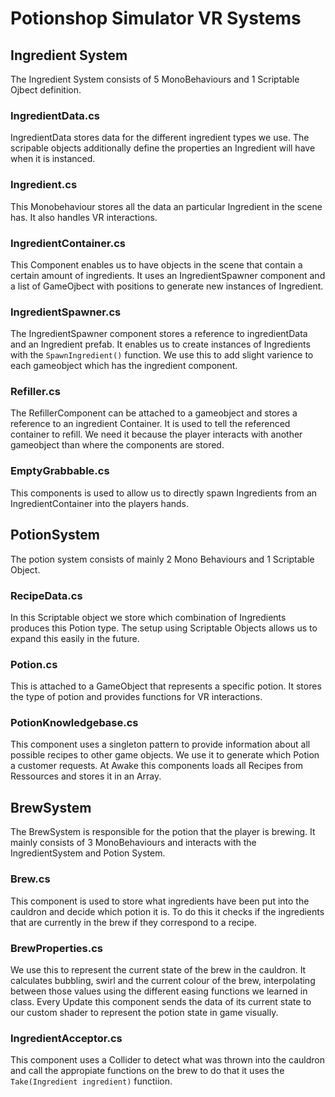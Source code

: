 # Potionshop Simulator VR Systems

## Ingredient System

The Ingredient System consists of 5 MonoBehaviours and 1 Scriptable Ojbect definition.

### IngredientData.cs

IngredientData stores data for the different ingredient types we use. The scripable objects additionally define the properties an Ingredient will have when it is instanced.

### Ingredient.cs

This Monobehaviour stores all the data an particular Ingredient in the scene has. It also handles VR interactions.

### IngredientContainer.cs

This Component enables us to have objects in the scene that contain a certain amount of ingredients. It uses an IngredientSpawner component and a list of GameOjbect with positions to generate new instances of Ingredient.

### IngredientSpawner.cs

The IngredientSpawner component stores a reference to ingredientData and an Ingredient prefab. It enables us to create instances of Ingredients with the `SpawnIngredient()` function. We use this to add slight varience to each gameobject which has the ingredient component.

### Refiller.cs

The RefillerComponent can be attached to a gameobject and stores a reference to an ingredient Container. It is used to tell the referenced container to refill. We need it because the player interacts with another gameobject than where the components are stored.

### EmptyGrabbable.cs

This components is used to allow us to directly spawn Ingredients from an IngredientContainer into the players hands.

## PotionSystem

The potion system consists of mainly 2 Mono Behaviours and 1 Scriptable Object.

### RecipeData.cs

In this Scriptable object we store which combination of Ingredients produces this Potion type. The setup using Scriptable Objects allows us to expand this easily in the future.

### Potion.cs

This is attached to a GameObject that represents a specific potion. It stores the type of potion and provides functions for VR interactions.

### PotionKnowledgebase.cs

This component uses a singleton pattern to provide information about all possible recipes to other game objects. We use it to generate which Potion a customer requests. At Awake this components loads all Recipes from Ressources and stores it in an Array.

## BrewSystem

The BrewSystem is responsible for the potion that the player is brewing. It mainly consists of 3 MonoBehaviours and interacts with the IngredientSystem and Potion System.

### Brew.cs

This component is used to store what ingredients have been put into the cauldron and decide which potion it is. To do this it checks if the ingredients that are currently in the brew if they correspond to a recipe.

### BrewProperties.cs

We use this to represent the current state of the brew in the cauldron. It calculates bubbling, swirl and the current colour of the brew, interpolating between those values using the different easing functions we learned in class. Every Update this component sends the data of its current state to our custom shader to represent the potion state in game visually.

### IngredientAcceptor.cs

This component uses a Collider to detect what was thrown into the cauldron and call the appropiate functions on the brew to do that it uses the `Take(Ingredient ingredient)` functiion.